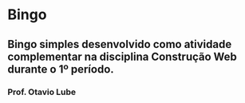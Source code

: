 # Bingo
## Bingo simples desenvolvido como atividade complementar na disciplina Construção Web durante o 1º período.

### Prof. Otavio Lube
